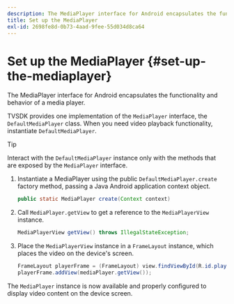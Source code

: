 ```yaml
---
description: The MediaPlayer interface for Android encapsulates the functionality and behavior of a media player.
title: Set up the MediaPlayer
exl-id: 2698fe8d-0b73-4aad-9fee-55d034d8ca64
---
```

# Set up the MediaPlayer {#set-up-the-mediaplayer}

The MediaPlayer interface for Android encapsulates the functionality and behavior of a media player.

TVSDK provides one implementation of the `MediaPlayer` interface, the `DefaultMediaPlayer` class. When you need video playback functionality, instantiate `DefaultMediaPlayer`.

>[!TIP]
>
>Interact with the `DefaultMediaPlayer` instance only with the methods that are exposed by the `MediaPlayer` interface.

1. Instantiate a MediaPlayer using the public `DefaultMediaPlayer.create` factory method, passing a Java Android application context object.

   ```java
   public static MediaPlayer create(Context context) 
   
   ```

1. Call `MediaPlayer.getView` to get a reference to the `MediaPlayerView` instance.

   ```java
   MediaPlayerView getView() throws IllegalStateException; 
   
   ```

1. Place the `MediaPlayerView` instance in a `FrameLayout` instance, which places the video on the device's screen.

   ```java
   FrameLayout playerFrame = (FrameLayout) view.findViewById(R.id.playerFrame); 
   playerFrame.addView(mediaPlayer.getView()); 
   
   ```

The `MediaPlayer` instance is now available and properly configured to display video content on the device screen.
